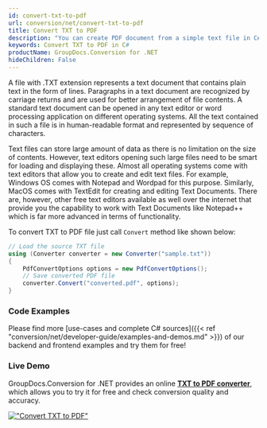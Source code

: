 ```yaml
---
id: convert-txt-to-pdf
url: conversion/net/convert-txt-to-pdf
title: Convert TXT to PDF
description: "You can create PDF document from a simple text file in C#. Just check our guide and use GroupDocs.Conversion for .NET to convert TXT to PDF in a quick and simple way."
keywords: Convert TXT to PDF in C#
productName: GroupDocs.Conversion for .NET
hideChildren: False
---
```


A file with .TXT extension represents a text document that contains plain text in the form of lines. Paragraphs in a text document are recognized by carriage returns and are used for better arrangement of file contents. A standard text document can be opened in any text editor or word processing application on different operating systems. All the text contained in such a file is in human-readable format and represented by sequence of characters.

Text files can store large amount of data as there is no limitation on the size of contents. However, text editors opening such large files need to be smart for loading and displaying these. Almost all operating systems come with text editors that allow you to create and edit text files. For example, Windows OS comes with Notepad and Wordpad for this purpose. Similarly, MacOS comes with TextEdit for creating and editing Text Documents. There are, however, other free text editors available as well over the internet that provide you the capability to work with Text Documents like Notepad++ which is far more advanced in terms of functionality.

To convert TXT to PDF file just call `Convert` method like shown below:

```csharp
// Load the source TXT file
using (Converter converter = new Converter("sample.txt"))
{
    PdfConvertOptions options = new PdfConvertOptions();
    // Save converted PDF file
    converter.Convert("converted.pdf", options);
}
```

### Code Examples

Please find more [use-cases and complete C# sources]({{< ref "conversion/net/developer-guide/examples-and-demos.md" >}}) of our backend and frontend examples and try them for free!

### Live Demo

GroupDocs.Conversion for .NET provides an online [**TXT to PDF converter**](https://products.groupdocs.app/conversion/txt-to-pdf), which allows you to try it for free and check conversion quality and accuracy.

[!["Convert TXT to PDF"](conversion/net/images/convert-txt-to-pdf.png)](https://products.groupdocs.app/conversion/txt-to-pdf)